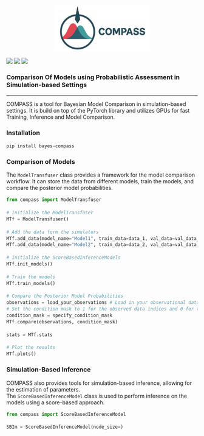 <p align="center">
    <img src="docs/COMPASS_logo.png" width="50%">
</p>
<img src="https://img.shields.io/badge/Python-3.8%2B-blue.svg">
<img src="https://img.shields.io/badge/License-GPLv3-yellow.svg">
<img src="https://img.shields.io/badge/Status-Active-green.svg">


### Comparison Of Models using Probabilistic Assessment in Simulation-based Settings <br>
---
COMPASS is a tool for Bayesian Model Comparison in simulation-based settings. It is build on top of the PyTorch library and utilizes GPUs for fast Training, Inference and Model Comparison.

### Installation
```bash
pip install bayes-compass
```

### Comparison of Models
The ``ModelTransfuser`` class provides a framework for the model comparison workflow. It can store the data from different models, train the models, and compare the posterior model probabilities.
```python
from compass import ModelTransfuser

# Initialize the ModelTransfuser
MTf = ModelTransfuser()

# Add the data form the simulators
MTf.add_data(model_name="Model1", train_data=data_1, val_data=val_data_1)
MTf.add_data(model_name="Model2", train_data=data_2, val_data=val_data_2)

# Initialize the ScoreBasedInferenceModels
MTf.init_models()

# Train the models
MTf.train_models()

# Compare the Posterior Model Probabilities
observations = load_your_observations # Load in your observational data
# Set the condition mask to 1 for the observed data indices and 0 for the latent values that will be inferred
condition_mask = specify_condition_mask
MTf.compare(observations, condition_mask)

stats = MTf.stats

# Plot the results
MTf.plots()
```

### Simulation-Based Inference
COMPASS also provides tools for simulation-based inference, allowing for the estimation of parameters.<br>
The ``ScoreBasedInferenceModel`` class is used to perform inference on the models using a score-based approach.
```python
from compass import ScoreBasedInferenceModel

SBIm = ScoreBasedInferenceModel(node_size=)
```


